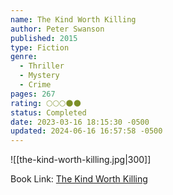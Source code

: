```yaml
---
name: The Kind Worth Killing
author: Peter Swanson
published: 2015
type: Fiction
genre:
  - Thriller
  - Mystery
  - Crime
pages: 267
rating: 🌕🌕🌕🌑🌑
status: Completed
date: 2023-03-16 18:15:30 -0500
updated: 2024-06-16 16:57:58 -0500
---
```


![[the-kind-worth-killing.jpg|300]]

Book Link: [The Kind Worth Killing](https://www.goodreads.com/book/show/21936809-the-kind-worth-killing)
